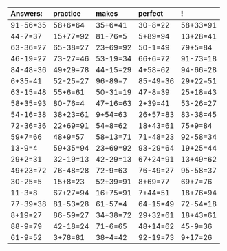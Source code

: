 | Answers: | practice | makes | perfect | ! |
| :--- | :--- | :--- | :--- | :--- |
| 91-56=35 | 58+6=64 | 35+6=41 | 30-8=22 | 58+33=91 | 
| 44-7=37 | 15+77=92 | 81-76=5 | 5+89=94 | 13+28=41 | 
| 63-36=27 | 65-38=27 | 23+69=92 | 50-1=49 | 79+5=84 | 
| 46-19=27 | 73-27=46 | 53-19=34 | 66+6=72 | 91-73=18 | 
| 84-48=36 | 49+29=78 | 44-15=29 | 4+58=62 | 94-66=28 | 
| 6+35=41 | 52-25=27 | 96-89=7 | 85-49=36 | 29+22=51 | 
| 63-15=48 | 55+6=61 | 50-31=19 | 47-8=39 | 25+18=43 | 
| 58+35=93 | 80-76=4 | 47+16=63 | 2+39=41 | 53-26=27 | 
| 54-16=38 | 38+23=61 | 9+54=63 | 26+57=83 | 83-38=45 | 
| 72-36=36 | 22+69=91 | 54+8=62 | 18+43=61 | 75+9=84 | 
| 59+7=66 | 48+9=57 | 58+13=71 | 71-48=23 | 92-58=34 | 
| 13-9=4 | 59+35=94 | 23+69=92 | 93-29=64 | 19+25=44 | 
| 29+2=31 | 32-19=13 | 42-29=13 | 67+24=91 | 13+49=62 | 
| 49+23=72 | 76-48=28 | 72-9=63 | 76-49=27 | 95-58=37 | 
| 30-25=5 | 15+8=23 | 52+39=91 | 8+69=77 | 69+7=76 | 
| 11-3=8 | 67+27=94 | 16+75=91 | 7+44=51 | 18+76=94 | 
| 77-39=38 | 81-53=28 | 61-57=4 | 64-15=49 | 72-54=18 | 
| 8+19=27 | 86-59=27 | 34+38=72 | 29+32=61 | 18+43=61 | 
| 88-9=79 | 42-18=24 | 71-6=65 | 48+14=62 | 45-9=36 | 
| 61-9=52 | 3+78=81 | 38+4=42 | 92-19=73 | 9+17=26 | 
